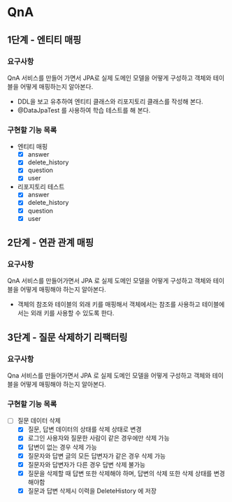 # QnA

## 1단계 - 엔티티 매핑

### 요구사항
QnA 서비스를 만들어 가면서 JPA로 실제 도메인 모델을 어떻게 구성하고 객체와 테이블을 어떻게 매핑하는지 알아본다.
- DDL을 보고 유추하여 엔티티 클래스와 리포지토리 클래스를 작성해 본다.
- @DataJpaTest 를 사용하여 학습 테스트를 해 본다.

### 구현할 기능 목록
- 엔티티 매핑
  - [x] answer
  - [x] delete_history
  - [x] question
  - [x] user
- 리포지토리 테스트
  - [x] answer
  - [x] delete_history
  - [x] question
  - [x] user

## 2단계 - 연관 관계 매핑

### 요구사항
QnA 서비스를 만들어가면서 JPA 로 실제 도메인 모델을 어떻게 구성하고 객체와 테이블을 어떻게 매핑해야 하는지 알아본다.
- 객체의 참조와 테이블의 외래 키를 매핑해서 객체에서는 참조를 사용하고 테이블에서는 외래 키를 사용할 수 있도록 한다.

## 3단계 - 질문 삭제하기 리팩터링

### 요구사항
Qna 서비스를 만들어가면서 JPA 로 실제 도메인 모델을 어떻게 구성하고 객체와 테이블을 어떻게 매핑해야 하는지 알아본다.

### 구현할 기능 목록
- [ ] 질문 데이터 삭제
  - [x] 질문, 답변 데이터의 상태를 삭제 상태로 변경
  - [x] 로그인 사용자와 질문한 사람이 같은 경우에만 삭제 가능
  - [x] 답변이 없는 경우 삭제 가능
  - [x] 질문자와 답변 글의 모든 답변자가 같은 경우 삭제 가능
  - [x] 질문자와 답변자가 다른 경우 답변 삭제 불가능
  - [x] 질문을 삭제할 때 답변 또한 삭제해야 하며, 답변의 삭제 또한 삭제 상태를 변경해야함
  - [x] 질문과 답변 삭제시 이력을 DeleteHistory 에 저장
